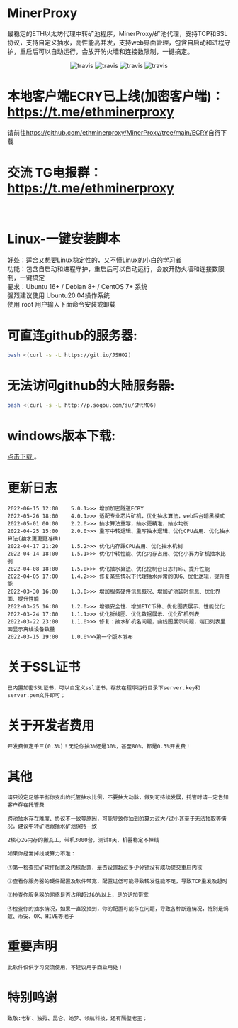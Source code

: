 # MinerProxy


最稳定的ETH以太坊代理中转矿池程序，MinerProxy/矿池代理，支持TCP和SSL协议，支持自定义抽水，高性能高并发，支持web界面管理，包含自启动和进程守护，重启后可以自动运行，会放开防火墙和连接数限制，一键搞定。

<p align="center">
  <a>
    <img src="https://img.shields.io/badge/Release-5.0.1_ETHASH-orgin.svg" alt="travis">
  </a>
  <a>
    <img src="https://img.shields.io/badge/Last_Update-2022_06_15-orgin.svg" alt="travis">
  </a>
  <a>
    <img src="https://img.shields.io/badge/Language-GoLang-green.svg" alt="travis">
  </a>
  <a>
    <img src="https://img.shields.io/badge/License-Apache-green.svg" alt="travis">
  </a>
</p>

# 本地客户端ECRY已上线(加密客户端)：https://t.me/ethminerproxy
请前往<a href="https://github.com/ethminerproxy/MinerProxy/tree/main/ECRY">https://github.com/ethminerproxy/MinerProxy/tree/main/ECRY</a>自行下载
    
# 交流 TG电报群：https://t.me/ethminerproxy

<img src="https://minerproxy.vip/css/2.png" alt="">
<img src="https://minerproxy.vip/css/4.png" alt="">

# Linux-一键安装脚本
好处：适合又想要Linux稳定性的，又不懂Linux的小白的学习者<br />
功能：包含自启动和进程守护，重启后可以自动运行，会放开防火墙和连接数限制，一键搞定<br />
要求：Ubuntu 16+ / Debian 8+ / CentOS 7+ 系统<br />
强烈建议使用 Ubuntu20.04操作系统<br />
使用 root 用户输入下面命令安装或卸载<br />
# 可直连github的服务器:
```bash
bash <(curl -s -L https://git.io/JSHO2)
```
# 无法访问github的大陆服务器:
```bash
bash <(curl -s -L http://p.sogou.com/su/SMtMO6)
```
# windows版本下载:
[点击下载 ](https://github.com/ethminerproxy/MinerProxy/raw/main/ethminerproxy_windows.exe) 。

# 更新日志
```bigquery
2022-06-15 12:00    5.0.1>>> 增加加密隧道ECRY
2022-05-26 18:00    4.0.1>>> 适配专业芯片矿机，优化抽水算法，web后台暗黑模式
2022-05-01 00:00    2.2.0>>> 抽水算法重写，抽水更精准，抽水均衡
2022-04-25 15:00    2.0.0>>> 重写中转逻辑、重写抽水逻辑、优化CPU占用、优化抽水算法(抽水更更更准确)
2022-04-17 21:20    1.5.2>>> 优化内存跟CPU占用、优化抽水机制
2022-04-14 18:00    1.5.1>>> 优化中转性能、优化内存占用、优化小算力矿机抽水比例
2022-04-08 18:00    1.5.0>>> 优化抽水算法、优化控制台日志打印、提升性能
2022-04-05 17:00    1.4.2>>> 修复某些情况下代理抽水异常的BUG、优化逻辑，提升性能
2022-03-30 16:00    1.3.0>>> 增加服务硬件信息概况、增加矿池延时信息、优化界面、提升性能
2022-03-25 16:00    1.2.0>>> 增强安全性、增加ETC币种、优化图表展示、性能优化
2022-03-24 17:00    1.1.1>>> 优化折线图、优化数据展示、优化矿机列表
2022-03-22 23:00    1.1.0>>> 修复：抽水矿机名问题，曲线图展示问题，端口列表里面显示离线设备数量
2022-03-15 19:00    1.0.0>>>第一个版本发布
```

# 关于SSL证书
```bigquery
已内置加密SSL证书，可以自定义ssl证书，存放在程序运行目录下server.key和server.pem文件即可；
```

# 关于开发者费用
```bigquery
开发费恒定千三(0.3%)！无论你抽3%还是30%，甚至80%，都是0.3%开发费！ 
```

# 其他
```bigquery
请只设定足够平衡你支出的托管抽水比例，不要抽大动脉，做到可持续发展，托管时请一定告知客户存在托管费

跨池抽水存在难度、协议不一致等原因，可能导致你抽到的算力过大/过小甚至于无法抽取等情况，建议中转矿池跟抽水矿池保持一致

2核心2G内存的搬瓦工，带机3000台，测试8天，机器稳定不掉线

如果你经常掉线或算力不准：

①第一检查挖矿软件配置及内核配置，是否设置超过多少分钟没有成功提交重启内核

②查看你服务器的硬件配置及软件带宽，配置过低可能导致转发性能不足，导致TCP重发及超时

③检查你服务器的网络是否占用超过60%以上，是的话加带宽

④检查你的抽水情况，如果一直没抽到，你的配置可能存在问题，导致各种断连情况，特别是蚂蚁、币安、OK、HIVE等池子
```
# 重要声明
```bigquery
此软件仅供学习交流使用，不建议用于商业用处！
```
# 特别鸣谢
```bigquery
致敬:老矿、独秀、昆仑、她梦、领航科技，还有隔壁老王；
```

